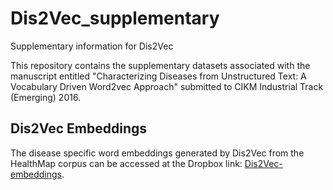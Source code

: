 # Dis2Vec_supplementary
Supplementary information for Dis2Vec

This repository contains the supplementary datasets associated with the manuscript entitled 
"Characterizing Diseases from Unstructured Text: A Vocabulary Driven Word2vec Approach" submitted 
to CIKM Industrial Track (Emerging) 2016. 

## Dis2Vec Embeddings

The disease specific word embeddings generated by Dis2Vec from the HealthMap
corpus can be accessed at the Dropbox link:
[Dis2Vec-embeddings](https://www.dropbox.com/s/qzc322ejoull7dc/Dis2Vec_embeddings.tar.gz?dl=0).

